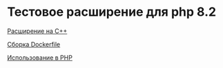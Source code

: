 # Тестовое расширение для php 8.2

[Расширение на C++](docker/php/sld)

[Сборка Dockerfile](docker/php/Dockerfile)

[Использование в PHP](html/index.php)
